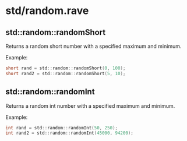 # std/random.rave

## std::random::randomShort

Returns a random short number with a specified maximum and minimum.

Example:

```d
short rand = std::random::randomShort(0, 100);
short rand2 = std::random::randomShort(5, 10);
```

## std::random::randomInt

Returns a random int number with a specified maximum and minimum.

Example:

```d
int rand = std::random::randomInt(50, 250);
int rand2 = std::random::randomInt(45000, 94200);
```